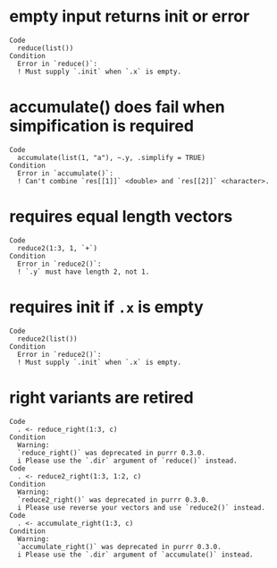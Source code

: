 # empty input returns init or error

    Code
      reduce(list())
    Condition
      Error in `reduce()`:
      ! Must supply `.init` when `.x` is empty.

# accumulate() does fail when simpification is required

    Code
      accumulate(list(1, "a"), ~.y, .simplify = TRUE)
    Condition
      Error in `accumulate()`:
      ! Can't combine `res[[1]]` <double> and `res[[2]]` <character>.

# requires equal length vectors

    Code
      reduce2(1:3, 1, `+`)
    Condition
      Error in `reduce2()`:
      ! `.y` must have length 2, not 1.

# requires init if `.x` is empty

    Code
      reduce2(list())
    Condition
      Error in `reduce2()`:
      ! Must supply `.init` when `.x` is empty.

# right variants are retired

    Code
      . <- reduce_right(1:3, c)
    Condition
      Warning:
      `reduce_right()` was deprecated in purrr 0.3.0.
      i Please use the `.dir` argument of `reduce()` instead.
    Code
      . <- reduce2_right(1:3, 1:2, c)
    Condition
      Warning:
      `reduce2_right()` was deprecated in purrr 0.3.0.
      i Please use reverse your vectors and use `reduce2()` instead.
    Code
      . <- accumulate_right(1:3, c)
    Condition
      Warning:
      `accumulate_right()` was deprecated in purrr 0.3.0.
      i Please use the `.dir` argument of `accumulate()` instead.

